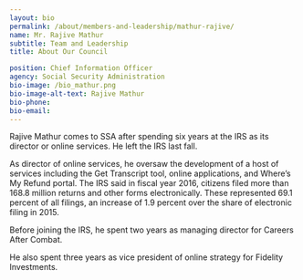 ```yaml
---
layout: bio
permalink: /about/members-and-leadership/mathur-rajive/
name: Mr. Rajive Mathur
subtitle: Team and Leadership
title: About Our Council

position: Chief Information Officer
agency: Social Security Administration
bio-image: /bio_mathur.png
bio-image-alt-text: Rajive Mathur
bio-phone:
bio-email:
---
```

Rajive Mathur comes to SSA after spending six years at the IRS as its director or online services. He left the IRS last fall.

As director of online services, he oversaw the development of a host of services including the Get Transcript tool, online applications, and Where’s My Refund portal. The IRS said in fiscal year 2016, citizens filed more than 168.8 million returns and other forms electronically. These represented 69.1 percent of all filings, an increase of 1.9 percent over the share of electronic filing in 2015.

Before joining the IRS, he spent two years as managing director for Careers After Combat.

He also spent three years as vice president of online strategy for Fidelity Investments.
